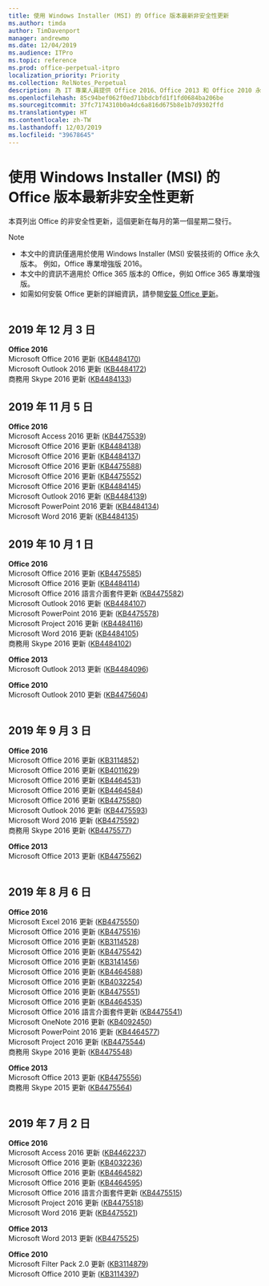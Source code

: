 ```yaml
---
title: 使用 Windows Installer (MSI) 的 Office 版本最新非安全性更新
ms.author: timda
author: TimDavenport
manager: andrewmo
ms.date: 12/04/2019
ms.audience: ITPro
ms.topic: reference
ms.prod: office-perpetual-itpro
localization_priority: Priority
ms.collection: RelNotes_Perpetual
description: 為 IT 專業人員提供 Office 2016、Office 2013 和 Office 2010 永久版本的最新非安全性更新資訊連結
ms.openlocfilehash: 85c94bef062f0ed71bbdcbfd1f1fd0684ba206be
ms.sourcegitcommit: 37fc7174310b0a4dc6a816d675b8e1b7d9302ffd
ms.translationtype: HT
ms.contentlocale: zh-TW
ms.lasthandoff: 12/03/2019
ms.locfileid: "39678645"
---
```

# <a name="latest-non-security-updates-for-versions-of-office-that-use-windows-installer-msi"></a>使用 Windows Installer (MSI) 的 Office 版本最新非安全性更新

本頁列出 Office 的非安全性更新，這個更新在每月的第一個星期二發行。

> [!NOTE]
> - 本文中的資訊僅適用於使用 Windows Installer (MSI) 安裝技術的 Office 永久版本。 例如，Office 專業增強版 2016。
> - 本文中的資訊不適用於 Office 365 版本的 Office，例如 Office 365 專業增強版。
> - 如需如何安裝 Office 更新的詳細資訊，請參閱[安裝 Office 更新](https://support.office.com/article/2ab296f3-7f03-43a2-8e50-46de917611c5)。
<br/><br/>

## <a name="december-3-2019"></a>2019 年 12 月 3 日

**Office 2016**<br/>
Microsoft Office 2016 更新 ([KB4484170](https://support.microsoft.com/help/4484170)) <br/>
Microsoft Outlook 2016 更新 ([KB4484172](https://support.microsoft.com/help/4484172)) <br/>
商務用 Skype 2016 更新 ([KB4484133](https://support.microsoft.com/help/4484133)) <br/>

## <a name="november-5-2019"></a>2019 年 11 月 5 日

**Office 2016**<br/>
Microsoft Access 2016 更新 ([KB4475539](https://support.microsoft.com/help/4475539)) <br/>
Microsoft Office 2016 更新 ([KB4484138](https://support.microsoft.com/help/4484138)) <br/>
Microsoft Office 2016 更新 ([KB4484137](https://support.microsoft.com/help/4484137)) <br/>
Microsoft Office 2016 更新 ([KB4475588](https://support.microsoft.com/help/4475588)) <br/>
Microsoft Office 2016 更新 ([KB4475552](https://support.microsoft.com/help/4475552)) <br/>
Microsoft Office 2016 更新 ([KB4484145](https://support.microsoft.com/help/4484145)) <br/>
Microsoft Outlook 2016 更新 ([KB4484139](https://support.microsoft.com/help/4484139)) <br/>
Microsoft PowerPoint 2016 更新 ([KB4484134](https://support.microsoft.com/help/4484134)) <br/>
Microsoft Word 2016 更新 ([KB4484135](https://support.microsoft.com/help/4484135)) <br/>

## <a name="october-1-2019"></a>2019 年 10 月 1 日

**Office 2016**<br/>
Microsoft Office 2016 更新 ([KB4475585](https://support.microsoft.com/help/4475585)) <br/> Microsoft Office 2016 更新 ([KB4484114](https://support.microsoft.com/help/4484114)) <br/>
Microsoft Office 2016 語言介面套件更新 ([KB4475582](https://support.microsoft.com/help/4475582))<br/>
Microsoft Outlook 2016 更新 ([KB4484107](https://support.microsoft.com/help/4484107)) <br/>
Microsoft PowerPoint 2016 更新 ([KB4475578](https://support.microsoft.com/help/4475578)) <br/>
Microsoft Project 2016 更新 ([KB4484116](https://support.microsoft.com/help/4484116)) <br/>
Microsoft Word 2016 更新 ([KB4484105](https://support.microsoft.com/help/4484105)) <br/>
商務用 Skype 2016 更新 ([KB4484102](https://support.microsoft.com/help/4484102)) <br/>

**Office 2013**<br/>
Microsoft Outlook 2013 更新 ([KB4484096](https://support.microsoft.com/help/4484096))<br/>

**Office 2010**<br/>
Microsoft Outlook 2010 更新 ([KB4475604](https://support.microsoft.com/help/4475604))<br/><br/>

## <a name="september-3-2019"></a>2019 年 9 月 3 日

**Office 2016**<br/>
Microsoft Office 2016 更新 ([KB3114852](https://support.microsoft.com/help/3114852))<br/>
Microsoft Office 2016 更新 ([KB4011629](https://support.microsoft.com/help/4011629))<br/>
Microsoft Office 2016 更新 ([KB4464531](https://support.microsoft.com/help/4464531))<br/>
Microsoft Office 2016 更新 ([KB4464584](https://support.microsoft.com/help/4464584))<br/>
Microsoft Office 2016 更新 ([KB4475580](https://support.microsoft.com/help/4475580))<br/>
Microsoft Outlook 2016 更新 ([KB4475593](https://support.microsoft.com/help/4475593))<br/>
Microsoft Word 2016 更新 ([KB4475592](https://support.microsoft.com/help/4475592))<br/>
商務用 Skype 2016 更新 ([KB4475577](https://support.microsoft.com/help/4475577))<br/>

**Office 2013**<br/>
Microsoft Office 2013 更新 ([KB4475562](https://support.microsoft.com/help/4475562))<br/><br/>



## <a name="august-6-2019"></a>2019 年 8 月 6 日

**Office 2016**<br/>
Microsoft Excel 2016 更新 ([KB4475550](https://support.microsoft.com/help/4475550))<br/>
Microsoft Office 2016 更新 ([KB4475516](https://support.microsoft.com/help/4475516))<br/>
Microsoft Office 2016 更新 ([KB3114528](https://support.microsoft.com/help/3114528))<br/>
Microsoft Office 2016 更新 ([KB4475542](https://support.microsoft.com/help/4475542))<br/>
Microsoft Office 2016 更新 ([KB3141456](https://support.microsoft.com/help/3141456))<br/>
Microsoft Office 2016 更新 ([KB4464588](https://support.microsoft.com/help/4464588))<br/>
Microsoft Office 2016 更新 ([KB4032254](https://support.microsoft.com/help/4032254))<br/>
Microsoft Office 2016 更新 ([KB4475551](https://support.microsoft.com/help/4475551))<br/>
Microsoft Office 2016 更新 ([KB4464535](https://support.microsoft.com/help/4464535))<br/>
Microsoft Office 2016 語言介面套件更新 ([KB4475541](https://support.microsoft.com/help/4475541))<br/>
Microsoft OneNote 2016 更新 ([KB4092450](https://support.microsoft.com/help/4092450))<br/>
Microsoft PowerPoint 2016 更新 ([KB4464577](https://support.microsoft.com/help/4464577))<br/>
Microsoft Project 2016 更新 ([KB4475544](https://support.microsoft.com/help/4475544))<br/>
商務用 Skype 2016 更新 ([KB4475548](https://support.microsoft.com/help/4475548))<br/>

**Office 2013**<br/>
Microsoft Office 2013 更新 ([KB4475556](https://support.microsoft.com/help/4475556))<br/>
商務用 Skype 2015 更新 ([KB4475564](https://support.microsoft.com/help/4475564))<br/><br/>



## <a name="july-2-2019"></a>2019 年 7 月 2 日

**Office 2016**<br/>
Microsoft Access 2016 更新 ([KB4462237](https://support.microsoft.com/help/4462237))<br/>
Microsoft Office 2016 更新 ([KB4032236](https://support.microsoft.com/help/4032236))<br/>
Microsoft Office 2016 更新 ([KB4464582](https://support.microsoft.com/help/4464582))<br/>
Microsoft Office 2016 更新 ([KB4464595](https://support.microsoft.com/help/4464595))<br/>
Microsoft Office 2016 語言介面套件更新  ([KB4475515](https://support.microsoft.com/help/4475515))<br/>
Microsoft Project 2016 更新 ([KB4475518](https://support.microsoft.com/help/4475518))<br/>
Microsoft Word 2016 更新 ([KB4475521](https://support.microsoft.com/help/4475521))<br/>


**Office 2013**<br/>
Microsoft Word 2013 更新 ([KB4475525](https://support.microsoft.com/help/4475525))<br/>


**Office 2010**<br/>
Microsoft Filter Pack 2.0 更新 ([KB3114879](https://support.microsoft.com/help/3114879))<br/>Microsoft Office 2010 更新 ([KB3114397](https://support.microsoft.com/help/3114397))<br/><br/>

